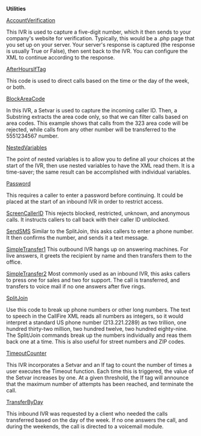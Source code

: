 <strong>Utilities</strong>

<a href="https://github.com/CallFire/callfire-ivr-samples/blob/master/Utilities/AccountVerification.xml">AccountVerification</a>

This IVR is used to capture a five-digit number, which it then sends to your company's website for verification. Typically, this would be a .php page that you set up on your server. Your server's response is captured (the response is usually True or False), then sent back to the IVR. You can configure the XML to continue according to the response.

<a href="https://github.com/CallFire/callfire-ivr-samples/blob/master/Utilities/AfterHoursIfTag.xml">AfterHoursIfTag</a>

This code is used to direct calls based on the time or the day of the week, or both.

<a href="https://github.com/CallFire/callfire-ivr-samples/blob/master/Utilities/BlockAreaCode.xml">BlockAreaCode</a>

In this IVR, a Setvar is used to capture the incoming caller ID. Then, a Substring extracts the area code only, so that we can filter calls based on area codes. This example shows that calls from the 323 area code will be rejected, while calls from any other number will be transferred to the 5551234567 number.

<a href="https://github.com/CallFire/callfire-ivr-samples/blob/master/Utilities/NestedVariables.xml">NestedVariables</a>

The point of nested variables is to allow you to define all your choices at the start of the IVR, then use nested variables to have the XML read them. It is a time-saver; the same result can be accomplished with individual variables.

<a href="https://github.com/CallFire/callfire-ivr-samples/blob/master/Utilities/Password.xml">Password</a>

This requires a caller to enter a password before continuing. It could be placed at the start of an inbound IVR in order to restrict access.

<a href="https://github.com/CallFire/callfire-ivr-samples/blob/master/Utilities/ScreenCallerID.xml">ScreenCallerID</a>
This rejects blocked, restricted, unknown, and anonymous calls. It instructs callers to call back with their caller ID unblocked.

<a href="https://github.com/CallFire/callfire-ivr-samples/blob/master/Utilities/SendSMS.xml">SendSMS</a>
Similar to the SplitJoin, this asks callers to enter a phone number. It then confirms the number, and sends it a text message.

<a href="https://github.com/CallFire/callfire-ivr-samples/blob/master/Utilities/SimpleTransfer1.xml">SimpleTransfer1</a>
This outbound IVR hangs up on answering machines. For live answers, it greets the recipient by name and then transfers them to the office.

<a href="https://github.com/CallFire/callfire-ivr-samples/blob/master/Utilities/SimpleTransfer2.xml">SimpleTransfer2</a>
Most commonly used as an inbound IVR, this asks callers to press one for sales and two for support. The call is transferred, and transfers to voice mail if no one answers after five rings.

<a href="https://github.com/CallFire/callfire-ivr-samples/blob/master/Utilities/SplitJoin.xml">SplitJoin</a>

Use this code to break up phone numbers or other long numbers. The text to speech in the CallFire XML reads all numbers as integers, so it would interpret a standard US phone number (213.221.2289) as two trillion, one hundred thirty-two million, two hundred twelve, two hundred eighty-nine. The Split/Join commands break up the numbers individually and reas them back one at a time. This is also useful for street numbers and ZIP codes.

<a href="https://github.com/CallFire/callfire-ivr-samples/blob/master/Utilities/TimeoutCounter.xml">TimeoutCounter</a>

This IVR incorporates a Setvar and an If tag to count the number of times a user executes the Timeout function. Each time this is triggered, the value of the Setvar increases by one. At a given threshold, the If tag will announce that the maximum number of attempts has been reached, and terminate the call.

<a href="https://github.com/CallFire/callfire-ivr-samples/blob/master/Utilities/TransferByDay.xml">TransferByDay</a>

This inbound IVR was requested by a client who needed the calls transferred based on the day of the week. If no one answers the call, and during the weekends, the call is directed to a voicemail module.
